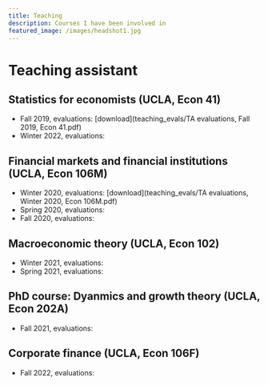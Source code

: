```yaml
---
title: Teaching
description: Courses I have been involved in
featured_image: /images/headshot1.jpg
---
```


#  Teaching assistant
## Statistics for economists (UCLA, Econ 41)
- Fall 2019, evaluations: [download](teaching_evals/TA evaluations, Fall 2019, Econ 41.pdf)
- Winter 2022, evaluations:

## Financial markets and financial institutions (UCLA, Econ 106M)
- Winter 2020, evaluations: [download](teaching_evals/TA evaluations, Winter 2020, Econ 106M.pdf)
- Spring 2020, evaluations:
- Fall 2020, evaluations:

## Macroeconomic theory (UCLA, Econ 102)
- Winter 2021, evaluations:
- Spring 2021, evaluations:

## PhD course: Dyanmics and growth theory (UCLA, Econ 202A)
- Fall 2021, evaluations:

## Corporate finance (UCLA, Econ 106F)
- Fall 2022, evaluations:
